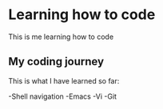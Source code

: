 # Learning how to code

This is me learning how to code

## My coding journey

This is what I have learned so far:

-Shell navigation
-Emacs
-Vi
-Git
